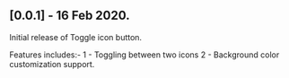 ## [0.0.1] - 16 Feb 2020.

Initial release of Toggle icon button.

Features includes:-
1 - Toggling between two icons
2 - Background color customization support.
